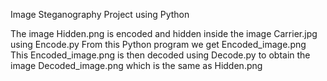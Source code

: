 Image Steganography Project using Python

The image Hidden.png is encoded and hidden inside the image Carrier.jpg using Encode.py
From this Python program we get Encoded_image.png
This Encoded_image.png is then decoded using Decode.py to obtain the image Decoded_image.png which is the same as Hidden.png
